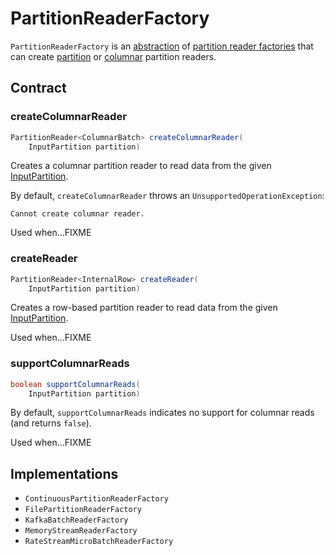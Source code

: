 # PartitionReaderFactory

`PartitionReaderFactory` is an [abstraction](#contract) of [partition reader factories](#implementations) that can create [partition](#createReader) or [columnar](#createColumnarReader) partition readers.

## Contract

### <span id="createColumnarReader"> createColumnarReader

```java
PartitionReader<ColumnarBatch> createColumnarReader(
    InputPartition partition)
```

Creates a columnar partition reader to read data from the given [InputPartition](../InputPartition.md).

By default, `createColumnarReader` throws an `UnsupportedOperationException`:

```text
Cannot create columnar reader.
```

Used when...FIXME

### <span id="createReader"> createReader

```java
PartitionReader<InternalRow> createReader(
    InputPartition partition)
```

Creates a row-based partition reader to read data from the given [InputPartition](../InputPartition.md).

Used when...FIXME

### <span id="supportColumnarReads"> supportColumnarReads

```java
boolean supportColumnarReads(
    InputPartition partition)
```

By default, `supportColumnarReads` indicates no support for columnar reads (and returns `false`).

Used when...FIXME

## Implementations

* `ContinuousPartitionReaderFactory`
* `FilePartitionReaderFactory`
* `KafkaBatchReaderFactory`
* `MemoryStreamReaderFactory`
* `RateStreamMicroBatchReaderFactory`
